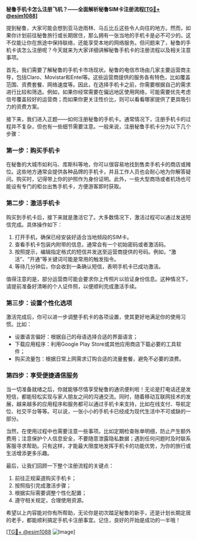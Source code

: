 **秘鲁手机卡怎么注册飞机？——全面解析秘鲁SIM卡注册流程[[TG💪+ @esim1088](https://t.me/s/esim1088)]**

提到秘鲁，大家可能会想到亚马逊雨林、马丘比丘这些令人向往的地方。然而，如果你计划前往秘鲁旅行或长期居住，那么拥有一张当地的手机卡是必不可少的。这不仅能让你在旅途中保持联络，还能享受本地的网络服务。但问题来了，秘鲁的手机卡该怎么注册呢？今天就来为大家详细讲解秘鲁手机卡的注册流程以及相关注意事项。

首先，我们需要了解秘鲁的手机卡市场现状。秘鲁的电信市场由几家主要运营商主导，包括Claro、Movistar和Entel等。这些运营商提供的服务各有特色，比如覆盖范围、资费套餐、网络速度等。因此，在选择手机卡之前，你需要根据自己的需求进行比较和筛选。例如，如果你经常需要在偏远地区使用网络，可能需要优先考虑信号覆盖较好的运营商；而如果你更关注性价比，则可以看看哪家提供了更具吸引力的资费方案。

接下来，我们进入正题——如何注册秘鲁的手机卡。通常情况下，注册手机卡的过程并不复杂，但也有一些细节需要注意。一般来说，注册秘鲁手机卡分为以下几个步骤：

### 第一步：购买手机卡

在秘鲁的大城市如利马、库斯科等地，你可以很容易地找到售卖手机卡的商店或摊位。这些地方通常会提供各种品牌的手机卡，并且工作人员也会耐心地为你解答疑问。购买时，记得带上你的护照作为身份证明。此外，一些大型商场或者机场也可能设有专门的柜台出售手机卡，方便游客即时获取。

### 第二步：激活手机卡

购买到手机卡后，接下来就是激活它了。大多数情况下，激活过程可以通过发送短信完成。具体操作如下：
1. 打开手机，确保已经安装好适合当地频段的SIM卡。
2. 查看手机卡包装内附带的信息，通常会有一个初始密码或者激活码。
3. 按照提示，编辑指定格式的短信并发送至运营商提供的号码。例如，“激活”、“开通”等关键词可能是常用的触发指令。
4. 等待几分钟后，你会收到一条确认短信，表明手机卡已成功激活。

值得注意的是，部分运营商可能会要求你上传照片以验证身份信息。这种情况下，请提前准备好清晰的个人证件照，以便顺利完成激活手续。

### 第三步：设置个性化选项

激活完成后，你可以进一步调整手机卡的各项设置，使其更好地满足你的使用习惯。比如：
- 设置语言偏好：根据自己的母语选择合适的界面语言；
- 下载应用程序：利用Google Play Store或其他应用商店下载必要的工具软件；
- 购买流量包：根据日常上网需求订购合适的流量套餐，避免不必要的浪费。

### 第四步：享受便捷通信服务

当一切准备就绪之后，你就能够尽情享受秘鲁的通讯便利啦！无论是打电话还是发短信，都能轻松实现与家人朋友之间的沟通交流。同时，随着移动互联网技术的发展，越来越多的应用程序和服务都可以通过手机卡来支持，比如在线支付、导航定位、社交平台等等。可以说，一张小小的手机卡已经成为现代生活中不可或缺的一部分。

当然，在使用过程中也需要注意一些事项。比如定期检查账单明细，防止产生额外费用；注意保护个人信息安全，不要随意泄露隐私数据；遇到任何问题时及时联系客服寻求帮助。只有这样，才能最大限度地发挥手机卡的功能优势，为你的旅行或生活增添更多乐趣。

最后，让我们回顾一下整个注册流程的关键点：
1. 前往正规渠道购买手机卡；
2. 按照指引完成激活步骤；
3. 根据实际需要调整个性化配置；
4. 遵守相关规定，合理使用资源。

希望以上内容能对你有所帮助，无论你是初次踏足秘鲁的新手，还是计划长期定居的老手，都能顺利搞定手机卡注册事宜。记住，良好的开始是成功的一半哦！

[[TG💪+ @esim1088](https://t.me/s/esim1088) ![Image](https://i.postimg.cc/4NQfJmqS/Snipaste-2025-05-13-00-14-12.png)]